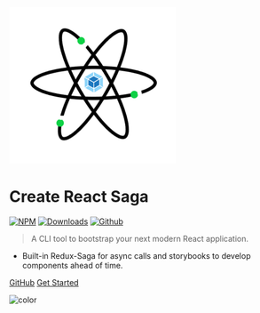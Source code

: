 ![Create React Saga](./assets/wrs.png)

# **Create React Saga**
[![NPM](https://img.shields.io/npm/v/create-react-saga.svg?color=%2342b983)](https://www.npmjs.com/package/create-react-saga)
[![Downloads](https://img.shields.io/npm/dt/create-react-saga?color=%2342b983)](https://www.npmjs.com/package/create-react-saga)
[![Github](https://img.shields.io/github/stars/sprakash57/create-react-saga?style=social)](https://github.com/sprakash57/create-react-saga)

> A CLI tool to bootstrap your next modern React application.

- Built-in Redux-Saga for async calls and storybooks to develop components ahead of time.

[GitHub](https://github.com/sprakash57/create-react-saga/)
[Get Started](#what-is-create-react-saga)

![color](#f4feff)